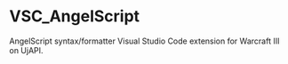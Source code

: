 # VSC_AngelScript
AngelScript syntax/formatter Visual Studio Code extension for Warcraft III on UjAPI.
